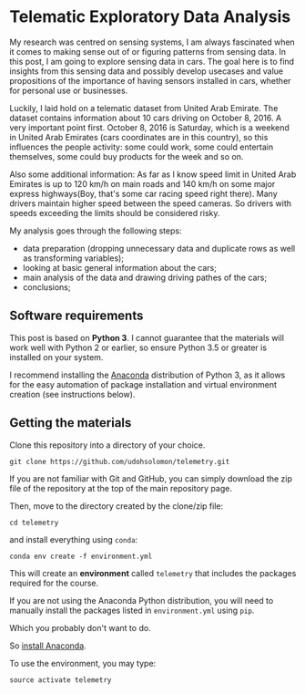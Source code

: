 # Telematic Exploratory Data Analysis

My research was centred on sensing systems, I am always fascinated when it comes to making sense out of or figuring patterns from sensing data. 
In this post, I am going to explore sensing data in cars. The goal here is to find insights from this sensing data and possibly develop usecases and value propositions of the importance of having sensors installed in cars, whether for personal use or businesses.  

Luckily, I laid hold on a telematic dataset from United Arab Emirate. The  dataset contains information about 10 cars driving on October 8, 2016. A very important point first. October 8, 2016 is Saturday, which is a weekend in United Arab Emirates (cars coordinates are in this country), so this influences the people activity: some could work, some could entertain themselves, some could buy products for the week and so on.

Also some additional information:
As far as I know speed limit in United Arab Emirates is up to 120 km/h on main roads and 140 km/h on some major express highways(Boy, that's some car racing speed right there). Many drivers maintain higher speed between the speed cameras. So drivers with speeds exceeding the limits should be considered risky.

My analysis goes through the following steps:

- data preparation (dropping unnecessary data and duplicate rows as well as transforming variables);
- looking at basic general information about the cars;
- main analysis of the data and drawing driving pathes of the cars;
- conclusions;


## Software requirements

This post is based on **Python 3**. I cannot guarantee that the materials will work well with Python 2 or earlier, so ensure Python 3.5 or greater is installed on your system.

I recommend installing the [Anaconda](https://www.continuum.io/downloads) distribution of Python 3, as it allows for the easy automation of package installation and virtual environment creation (see instructions below).

## Getting the materials

Clone this repository into a directory of your choice.

    git clone https://github.com/udohsolomon/telemetry.git

If you are not familiar with Git and GitHub, you can simply download the zip file of the repository at the top of the main repository page.

Then, move to the directory created by the clone/zip file:

    cd telemetry

and install everything using `conda`:

    conda env create -f environment.yml

This will create an **environment** called `telemetry` that includes the packages required for the course.    

If you are not using the Anaconda Python distribution, you will need to manually install the packages listed in `environment.yml` using `pip`.

Which you probably don't want to do.

So [install Anaconda](https://www.continuum.io/downloads).

To use the environment, you may type:

    source activate telemetry
